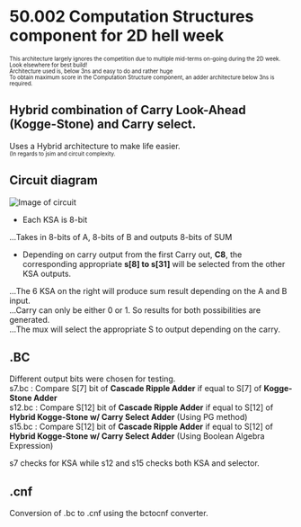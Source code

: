 # 50.002 Computation Structures component for 2D hell week
<sub><sup>This architecture largely ignores the competition due to multiple mid-terms on-going during the 2D week. Look elsewhere for best build!</sup></sub>  
<sub><sup>Architecture used is, below 3ns and easy to do and rather huge</sup></sub>  
<sub><sup>To obtain maximum score in the Computation Structure component, an adder architecture below 3ns is required.</sup></sub>  
  
## Hybrid combination of Carry Look-Ahead (Kogge-Stone) and Carry select.  
  
Uses a Hybrid architecture to make life easier.  
<sub><sup>(In regards to jsim and circuit complexity.</sup></sub>  
  
## Circuit diagram  
![Image of circuit](/circuit.jpg)  

* Each KSA is 8-bit 
 
...Takes in 8-bits of A, 8-bits of B and outputs 8-bits of SUM  
* Depending on carry output from the first Carry out, **C8**, the corresponding appropriate **s[8] to s[31]** will be selected from the other KSA outputs.  
 
...The 6 KSA on the right will produce sum result depending on the A and B input.  
...Carry can only be either 0 or 1. So results for both possibilities are generated.  
...The mux will select the appropriate S to output depending on the carry.  
  
## .BC  
Different output bits were chosen for testing.  
s7.bc : Compare S[7] bit of **Cascade Ripple Adder** if equal to S[7] of **Kogge-Stone Adder**  
s12.bc : Compare S[12] bit of **Cascade Ripple Adder** if equal to S[12] of **Hybrid Kogge-Stone w/ Carry Select Adder** (Using PG method)  
s15.bc : Compare S[12] bit of **Cascade Ripple Adder** if equal to S[12] of **Hybrid Kogge-Stone w/ Carry Select Adder** (Using Boolean Algebra Expression)  

s7 checks for KSA while s12 and s15 checks both KSA and selector.

## .cnf  
Conversion of .bc to .cnf using the bctocnf converter.